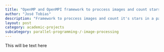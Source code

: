 ```yaml
---
title: "OpenMP and OpenMPI framework to proccess images and count stars"
author: "José Tobias"
description: "Framework to proccess images and count it's stars in a parallel computing platform"
layout: post
category: academic-projects
subcategory: parallel-programming-/-image-processing
---
```


This will be text here